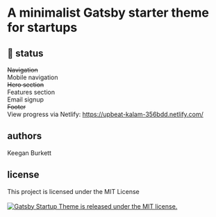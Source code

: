 # A minimalist Gatsby starter theme for startups

## 🚧 status
~~Navigation~~ <br />
Mobile navigation <br />
~~Hero section~~ <br />
Features section <br />
Email signup <br />
~~Footer~~ <br />
View progress via Netlify: https://upbeat-kalam-356bdd.netlify.com/
  
## authors
Keegan Burkett

## license
This project is licensed under the MIT License <br /> <br />
<a href="https://github.com/keegn/gatsby-startup-theme/blob/master/LICENSE">
    <img src="https://img.shields.io/badge/license-MIT-blue.svg" alt="Gatsby Startup Theme is released under the MIT license." />
</a>


